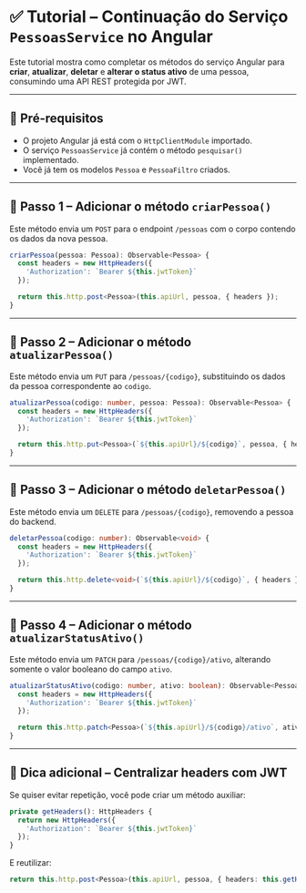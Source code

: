 # ✅ Tutorial – Continuação do Serviço `PessoasService` no Angular

Este tutorial mostra como completar os métodos do serviço Angular para **criar**, **atualizar**, **deletar** e **alterar o status ativo** de uma pessoa, consumindo uma API REST protegida por JWT.

---

## 🧩 Pré-requisitos

* O projeto Angular já está com o `HttpClientModule` importado.
* O serviço `PessoasService` já contém o método `pesquisar()` implementado.
* Você já tem os modelos `Pessoa` e `PessoaFiltro` criados.

---

## 🔹 Passo 1 – Adicionar o método `criarPessoa()`

Este método envia um `POST` para o endpoint `/pessoas` com o corpo contendo os dados da nova pessoa.

```ts
criarPessoa(pessoa: Pessoa): Observable<Pessoa> {
  const headers = new HttpHeaders({
    'Authorization': `Bearer ${this.jwtToken}`
  });

  return this.http.post<Pessoa>(this.apiUrl, pessoa, { headers });
}
```

---

## 🔹 Passo 2 – Adicionar o método `atualizarPessoa()`

Este método envia um `PUT` para `/pessoas/{codigo}`, substituindo os dados da pessoa correspondente ao `codigo`.

```ts
atualizarPessoa(codigo: number, pessoa: Pessoa): Observable<Pessoa> {
  const headers = new HttpHeaders({
    'Authorization': `Bearer ${this.jwtToken}`
  });

  return this.http.put<Pessoa>(`${this.apiUrl}/${codigo}`, pessoa, { headers });
}
```

---

## 🔹 Passo 3 – Adicionar o método `deletarPessoa()`

Este método envia um `DELETE` para `/pessoas/{codigo}`, removendo a pessoa do backend.

```ts
deletarPessoa(codigo: number): Observable<void> {
  const headers = new HttpHeaders({
    'Authorization': `Bearer ${this.jwtToken}`
  });

  return this.http.delete<void>(`${this.apiUrl}/${codigo}`, { headers });
}
```

---

## 🔹 Passo 4 – Adicionar o método `atualizarStatusAtivo()`

Este método envia um `PATCH` para `/pessoas/{codigo}/ativo`, alterando somente o valor booleano do campo `ativo`.

```ts
atualizarStatusAtivo(codigo: number, ativo: boolean): Observable<Pessoa> {
  const headers = new HttpHeaders({
    'Authorization': `Bearer ${this.jwtToken}`
  });

  return this.http.patch<Pessoa>(`${this.apiUrl}/${codigo}/ativo`, ativo, { headers });
}
```

---

## 🧩 Dica adicional – Centralizar headers com JWT

Se quiser evitar repetição, você pode criar um método auxiliar:

```ts
private getHeaders(): HttpHeaders {
  return new HttpHeaders({
    'Authorization': `Bearer ${this.jwtToken}`
  });
}
```

E reutilizar:

```ts
return this.http.post<Pessoa>(this.apiUrl, pessoa, { headers: this.getHeaders() });
```

